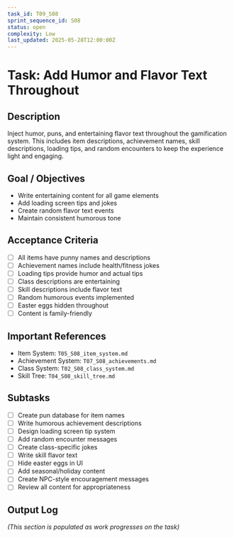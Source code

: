 ```yaml
---
task_id: T09_S08
sprint_sequence_id: S08
status: open
complexity: Low
last_updated: 2025-05-28T12:00:00Z
---
```


# Task: Add Humor and Flavor Text Throughout

## Description
Inject humor, puns, and entertaining flavor text throughout the gamification system. This includes item descriptions, achievement names, skill descriptions, loading tips, and random encounters to keep the experience light and engaging.

## Goal / Objectives
- Write entertaining content for all game elements
- Add loading screen tips and jokes
- Create random flavor text events
- Maintain consistent humorous tone

## Acceptance Criteria
- [ ] All items have punny names and descriptions
- [ ] Achievement names include health/fitness jokes
- [ ] Loading tips provide humor and actual tips
- [ ] Class descriptions are entertaining
- [ ] Skill descriptions include flavor text
- [ ] Random humorous events implemented
- [ ] Easter eggs hidden throughout
- [ ] Content is family-friendly

## Important References
- Item System: `T05_S08_item_system.md`
- Achievement System: `T07_S08_achievements.md`
- Class System: `T02_S08_class_system.md`
- Skill Tree: `T04_S08_skill_tree.md`

## Subtasks
- [ ] Create pun database for item names
- [ ] Write humorous achievement descriptions
- [ ] Design loading screen tip system
- [ ] Add random encounter messages
- [ ] Create class-specific jokes
- [ ] Write skill flavor text
- [ ] Hide easter eggs in UI
- [ ] Add seasonal/holiday content
- [ ] Create NPC-style encouragement messages
- [ ] Review all content for appropriateness

## Output Log
*(This section is populated as work progresses on the task)*